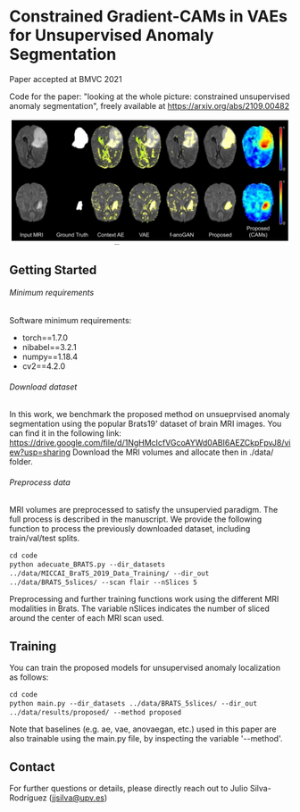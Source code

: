 # Constrained Gradient-CAMs in VAEs for Unsupervised Anomaly Segmentation
Paper accepted at BMVC 2021

Code for the paper: "looking at the whole picture: constrained unsupervised anomaly segmentation", freely available at
https://arxiv.org/abs/2109.00482

![This is an image](https://github.com/cvblab/anomaly_localization_vae_gcams/blob/main/figures/brats19_results_qualitative.png)

## Getting Started

###### Minimum requirements

Software minimum requirements:
- torch==1.7.0
- nibabel==3.2.1
- numpy==1.18.4
- cv2==4.2.0


###### Download dataset

In this work, we benchmark the proposed method on unsueprvised anomaly segmentation using the popular Brats19' dataset of brain MRI images. You can find it in the following link:
https://drive.google.com/file/d/1NgHMcIcfVGcoAYWd0ABI6AEZCkpFpvJ8/view?usp=sharing
Download the MRI volumes and allocate then in ./data/ folder.

###### Preprocess data
MRI volumes are preprocessed to satisfy the unsupervied paradigm. The full process is described in the manuscript. We provide the following function to process the previously downloaded dataset, including train/val/test splits.

```
cd code
python adecuate_BRATS.py --dir_datasets ../data/MICCAI_BraTS_2019_Data_Training/ --dir_out ../data/BRATS_5slices/ --scan flair --nSlices 5
```

Preprocessing and further training functions work using the different MRI modalities in Brats. The variable nSlices indicates the number of sliced around the center of each MRI scan used.

## Training

You can train the proposed models for unsupervised anomaly localization as follows:

```
cd code
python main.py --dir_datasets ../data/BRATS_5slices/ --dir_out ../data/results/proposed/ --method proposed
```

Note that baselines (e.g. ae, vae, anovaegan, etc.) used in this paper are also trainable using the main.py file, by inspecting the variable '--method'.

## Contact
For further questions or details, please directly reach out to Julio Silva-Rodríguez
(jjsilva@upv.es)
